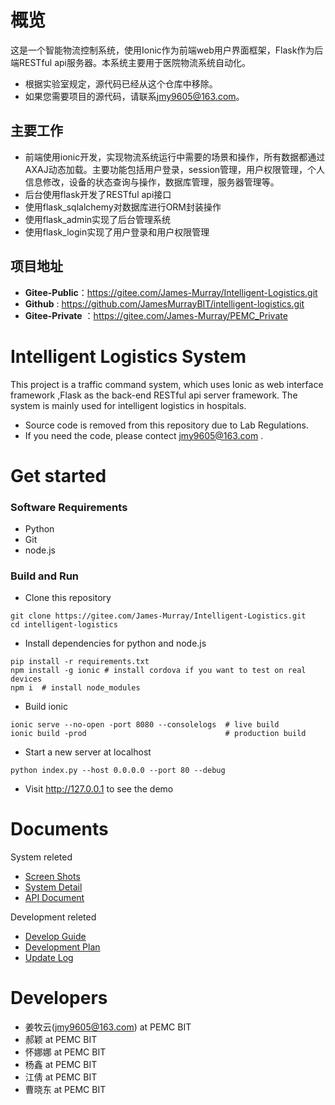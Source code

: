 # 概览

这是一个智能物流控制系统，使用Ionic作为前端web用户界面框架，Flask作为后端RESTful api服务器。本系统主要用于医院物流系统自动化。

- 根据实验室规定，源代码已经从这个仓库中移除。
- 如果您需要项目的源代码，请联系<jmy9605@163.com>。

## 主要工作

* 前端使用ionic开发，实现物流系统运行中需要的场景和操作，所有数据都通过AXAJ动态加载。主要功能包括用户登录，session管理，用户权限管理，个人信息修改，设备的状态查询与操作，数据库管理，服务器管理等。
* 后台使用flask开发了RESTful api接口
* 使用flask_sqlalchemy对数据库进行ORM封装操作
* 使用flask_admin实现了后台管理系统
* 使用flask_login实现了用户登录和用户权限管理

## 项目地址

* __Gitee-Public__：<https://gitee.com/James-Murray/Intelligent-Logistics.git>
* __Github__ : <https://github.com/JamesMurrayBIT/intelligent-logistics.git> 
* __Gitee-Private__ ：<https://gitee.com/James-Murray/PEMC_Private>

# Intelligent Logistics System

This project is a traffic command system, which uses Ionic as web interface framework ,Flask as the back-end RESTful api server framework. The system is mainly used for intelligent logistics in hospitals.

- Source code is removed from this repository due to Lab Regulations.
- If you need the code, please contect <jmy9605@163.com> .

# Get started

### Software Requirements

- Python
- Git
- node.js

### Build and Run

* Clone this repository

```shell
git clone https://gitee.com/James-Murray/Intelligent-Logistics.git
cd intelligent-logistics
```
* Install dependencies for python and node.js

```shell
pip install -r requirements.txt
npm install -g ionic # install cordova if you want to test on real devices   
npm i  # install node_modules 
```
* Build ionic

```shell
ionic serve --no-open -port 8080 --consolelogs  # live build
ionic build -prod                               # production build
```
* Start a new server at localhost

```shell
python index.py --host 0.0.0.0 --port 80 --debug
```
* Visit <http://127.0.0.1> to see the demo

# Documents

System releted
* [Screen Shots](https://gitee.com/James-Murray/Intelligent-Logistics/blob/master/wiki/screenshots.md)
* [System Detail](https://gitee.com/James-Murray/Intelligent-Logistics/blob/master/wiki/detail.md)
* [API Document](https://gitee.com/James-Murray/Intelligent-Logistics/blob/master/wiki/api.md)

Development releted
* [Develop Guide](https://gitee.com/James-Murray/Intelligent-Logistics/blob/master/wiki/develop.md)
* [Development Plan](https://gitee.com/James-Murray/Intelligent-Logistics/blob/master/wiki/plan.md)
* [Update Log](https://gitee.com/James-Murray/Intelligent-Logistics/blob/master/wiki/update.md)

# Developers

* 姜牧云(jmy9605@163.com) at PEMC BIT
* 郝颖 at PEMC BIT
* 怀娜娜 at PEMC BIT
* 杨鑫 at PEMC BIT
* 江倩 at PEMC BIT
* 曹晓东 at PEMC BIT

